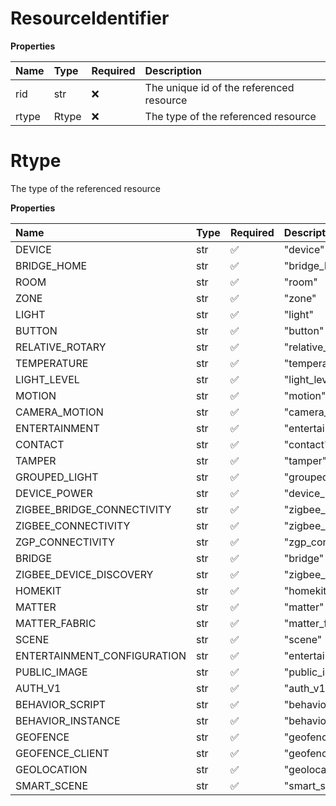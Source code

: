 # ResourceIdentifier

**Properties**

| Name  | Type  | Required | Description                              |
| :---- | :---- | :------- | :--------------------------------------- |
| rid   | str   | ❌       | The unique id of the referenced resource |
| rtype | Rtype | ❌       | The type of the referenced resource      |

# Rtype

The type of the referenced resource

**Properties**

| Name                        | Type | Required | Description                   |
| :-------------------------- | :--- | :------- | :---------------------------- |
| DEVICE                      | str  | ✅       | "device"                      |
| BRIDGE_HOME                 | str  | ✅       | "bridge_home"                 |
| ROOM                        | str  | ✅       | "room"                        |
| ZONE                        | str  | ✅       | "zone"                        |
| LIGHT                       | str  | ✅       | "light"                       |
| BUTTON                      | str  | ✅       | "button"                      |
| RELATIVE_ROTARY             | str  | ✅       | "relative_rotary"             |
| TEMPERATURE                 | str  | ✅       | "temperature"                 |
| LIGHT_LEVEL                 | str  | ✅       | "light_level"                 |
| MOTION                      | str  | ✅       | "motion"                      |
| CAMERA_MOTION               | str  | ✅       | "camera_motion"               |
| ENTERTAINMENT               | str  | ✅       | "entertainment"               |
| CONTACT                     | str  | ✅       | "contact"                     |
| TAMPER                      | str  | ✅       | "tamper"                      |
| GROUPED_LIGHT               | str  | ✅       | "grouped_light"               |
| DEVICE_POWER                | str  | ✅       | "device_power"                |
| ZIGBEE_BRIDGE_CONNECTIVITY  | str  | ✅       | "zigbee_bridge_connectivity"  |
| ZIGBEE_CONNECTIVITY         | str  | ✅       | "zigbee_connectivity"         |
| ZGP_CONNECTIVITY            | str  | ✅       | "zgp_connectivity"            |
| BRIDGE                      | str  | ✅       | "bridge"                      |
| ZIGBEE_DEVICE_DISCOVERY     | str  | ✅       | "zigbee_device_discovery"     |
| HOMEKIT                     | str  | ✅       | "homekit"                     |
| MATTER                      | str  | ✅       | "matter"                      |
| MATTER_FABRIC               | str  | ✅       | "matter_fabric"               |
| SCENE                       | str  | ✅       | "scene"                       |
| ENTERTAINMENT_CONFIGURATION | str  | ✅       | "entertainment_configuration" |
| PUBLIC_IMAGE                | str  | ✅       | "public_image"                |
| AUTH_V1                     | str  | ✅       | "auth_v1"                     |
| BEHAVIOR_SCRIPT             | str  | ✅       | "behavior_script"             |
| BEHAVIOR_INSTANCE           | str  | ✅       | "behavior_instance"           |
| GEOFENCE                    | str  | ✅       | "geofence"                    |
| GEOFENCE_CLIENT             | str  | ✅       | "geofence_client"             |
| GEOLOCATION                 | str  | ✅       | "geolocation"                 |
| SMART_SCENE                 | str  | ✅       | "smart_scene"                 |

<!-- This file was generated by liblab | https://liblab.com/ -->

